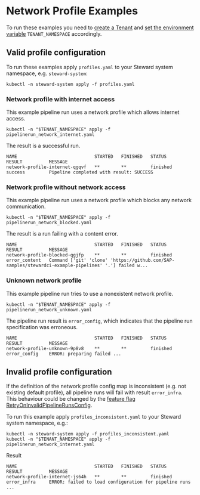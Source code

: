 # Network Profile Examples

To run these examples you need to [create a Tenant](../README.md#tenant) and [set the environment variable](../README.md#pipelinerun) `TENANT_NAMESPACE` accordingly.


## Valid profile configuration

To run these examples apply `profiles.yaml` to your Steward system namespace, e.g. `steward-system`:

```
kubectl -n steward-system apply -f profiles.yaml
```

### Network profile with internet access

This example pipeline run uses a network profile which allows internet access.

```
kubectl -n "$TENANT_NAMESPACE" apply -f pipelinerun_network_internet.yaml
```

The result is a successful run.
```
NAME                             STARTED   FINISHED   STATUS     RESULT          MESSAGE
network-profile-internet-qgqvf   **        **         finished   success         Pipeline completed with result: SUCCESS
```

### Network profile without network access


This example pipeline run uses a network profile which blocks any network communication.


```
kubectl -n "$TENANT_NAMESPACE" apply -f pipelinerun_network_blocked.yaml
```

The result is a run failing with a content error.

```
NAME                             STARTED   FINISHED   STATUS     RESULT          MESSAGE
network-profile-blocked-qgjfp    **        **         finished   error_content   Command ['git' 'clone' 'https://github.com/SAP-samples/stewardci-example-pipelines' '.'] failed w...
```

### Unknown network profile


This example pipeline run tries to use a nonexistent network profile.


```
kubectl -n "$TENANT_NAMESPACE" apply -f pipelinerun_network_unknown.yaml
```

The pipeline run result is `error_config`, which indicates that the pipeline run specification was erroneous.

```
NAME                             STARTED   FINISHED   STATUS     RESULT          MESSAGE
network-profile-unknown-9p8v8    **        **         finished   error_config    ERROR: preparing failed ...
```

## Invalid profile configuration

If the definition of the network profile config map is inconsistent (e.g. not existing default profile), all pipeline runs will fail with result `error_infra`. This behaviour could be changed by the [feature flag RetryOnInvalidPipelineRunsConfig](../../../charts/steward/README.md#list-of-defined-feature-flags).


To run this example apply `profiles_inconsistent.yaml` to your Steward system namespace, e.g.:

```
kubectl -n steward-system apply -f profiles_inconsistent.yaml
kubectl -n "$TENANT_NAMESPACE" apply -f pipelinerun_network_internet.yaml
```


Result

```
NAME                             STARTED   FINISHED   STATUS     RESULT          MESSAGE
network-profile-internet-js64h   **        **         finished   error_infra     ERROR: failed to load configuration for pipeline runs ...
```
